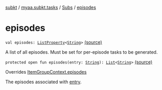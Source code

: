 [subkt](../../index.md) / [myaa.subkt.tasks](../index.md) / [Subs](index.md) / [episodes](./episodes.md)

# episodes

`val episodes: `[`ListProperty`](https://docs.gradle.org/current/javadoc/org/gradle/api/provider/ListProperty.html)`<`[`String`](https://kotlinlang.org/api/latest/jvm/stdlib/kotlin/-string/index.html)`>` [(source)](https://github.com/Myaamori/SubKt/blob/0.1.10/src/main/kotlin/myaa/subkt/tasks/plugin.kt#L352)

A list of all episodes. Must be set for per-episode tasks to be generated.

`protected open fun episodes(entry: `[`String`](https://kotlinlang.org/api/latest/jvm/stdlib/kotlin/-string/index.html)`): `[`List`](https://kotlinlang.org/api/latest/jvm/stdlib/kotlin.collections/-list/index.html)`<`[`String`](https://kotlinlang.org/api/latest/jvm/stdlib/kotlin/-string/index.html)`>` [(source)](https://github.com/Myaamori/SubKt/blob/0.1.10/src/main/kotlin/myaa/subkt/tasks/plugin.kt#L369)

Overrides [ItemGroupContext.episodes](../-item-group-context/episodes.md)

The episodes associated with [entry](../-item-group-context/episodes.md#myaa.subkt.tasks.ItemGroupContext$episodes(kotlin.String)/entry).

